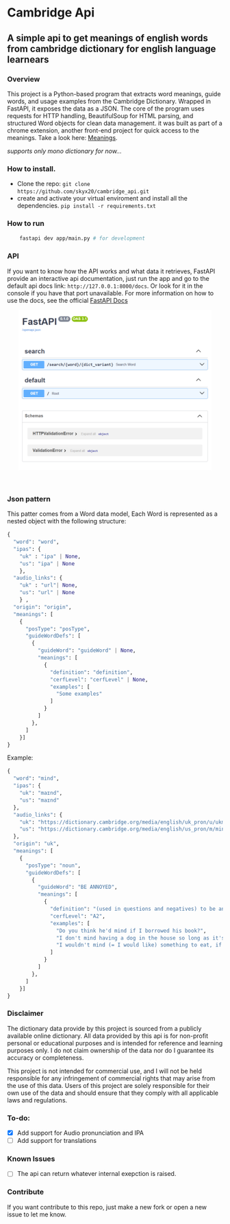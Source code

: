 # Cambridge Api

## A simple api to get meanings of english words from cambridge dictionary for english language learnears

### Overview

This project is a Python-based program that extracts word meanings, guide words, and usage examples from the Cambridge Dictionary. Wrapped in FastAPI, it exposes the data as a JSON. The core of the program uses requests for HTTP handling, BeautifulSoup for HTML parsing, and structured Word objects for clean data management. it was built as part of a chrome extension, another front-end project for quick access to the meanings. Take a look here: [Meanings](https://github.com/skyx20/dictionary-extension).

_supports only mono dictionary for now..._

### How to install.

- Clone the repo:
  `git clone https://github.com/skyx20/cambridge_api.git `
- create and activate your virtual enviroment and install all the dependencies.
  `pip install -r requirements.txt`

### How to run

```bash
    fastapi dev app/main.py # for development
```

### API

If you want to know how the API works and what data it retrieves, FastAPI provide an interactive api documentation, just run the app and go to the default api docs link: `http://127.0.0.1:8000/docs`. Or look for it in the console if you have that port unavailable.
For more information on how to use the docs, see the official [FastAPI Docs](https://fastapi.tiangolo.com/tutorial/first-steps/#interactive-api-docs)

<p align="center">
  <img src="./app/assets/images/fastapi-docs.png" width="450"/>
<p>

<br>

### Json pattern

This patter comes from a Word data model, Each Word is represented as a nested object with the following structure:

```python
{
  "word": "word",
  "ipas": {
    "uk" : "ipa" | None,
    "us": "ipa" | None
    },
  "audio_links": {
    "uk" : "url"| None,
    "us": "url" | None
    } ,
  "origin": "origin",
  "meanings": [
    {
      "posType": "posType",
      "guideWordDefs": [
        {
          "guideWord": "guideWord" | None,
          "meanings": [
            {
              "definition": "definition",
              "cerfLevel": "cerfLevel" | None,
              "examples": [
                "Some examples"
              ]
            }
          ]
        },
      ]
    }]
}
```

Example:

```python
{
  "word": "mind",
  "ipas": {
    "uk": "maɪnd",
    "us": "maɪnd"
  },
  "audio_links": {
    "uk": "https://dictionary.cambridge.org/media/english/uk_pron/u/ukm/ukmil/ukmilli027.mp3",
    "us": "https://dictionary.cambridge.org/media/english/us_pron/m/min/mind_/mind.mp3"
  },
  "origin": "uk",
  "meanings": [
    {
      "posType": "noun",
      "guideWordDefs": [
        {
          "guideWord": "BE ANNOYED",
          "meanings": [
            {
              "definition": "(used in questions and negatives) to be annoyed or worried by something",
              "cerfLevel": "A2",
              "examples": [
                "Do you think he'd mind if I borrowed his book?",
                "I don't mind having a dog in the house so long as it's clean.",
                "I wouldn't mind (= I would like) something to eat, if that's OK",
              ]
            }
          ]
        },
      ]
    }]
}
```

### Disclaimer

The dictionary data provide by this project is sourced from a publicly available online dictionary. All data provided by this api is for non-profit personal or educational purposes and is intended for reference and learning purposes only. I do not claim ownership of the data nor do I guarantee its accuracy or completeness.

This project is not intended for commercial use, and I will not be held responsible for any infringement of commercial rights that may arise from the use of this data. Users of this project are solely responsible for their own use of the data and should ensure that they comply with all applicable laws and regulations.

### To-do:

- [x] Add support for Audio pronunciation and IPA
- [ ] Add support for translations

### Known Issues

- [ ] The api can return whatever internal exepction is raised.

### Contribute

If you want contribute to this repo, just make a new fork or open a new issue to let me know.
